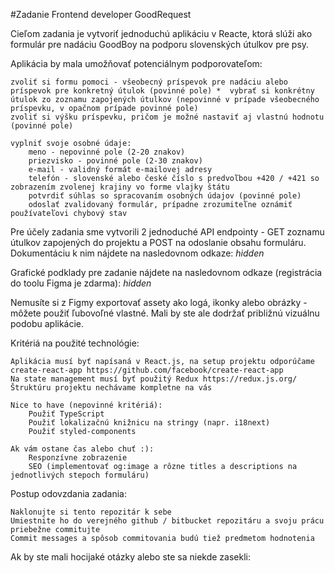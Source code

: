 #Zadanie Frontend developer GoodRequest

Cieľom zadania je vytvoriť jednoduchú aplikáciu v Reacte, ktorá slúži ako formulár pre nadáciu GoodBoy na podporu slovenských útulkov pre psy.

Aplikácia by mala umožňovať potenciálnym podporovateľom:

    zvoliť si formu pomoci - všeobecný príspevok pre nadáciu alebo príspevok pre konkretný útulok (povinné pole) *  vybrať si konkrétny útulok zo zoznamu zapojených útulkov (nepovinné v prípade všeobecného príspevku, v opačnom prípade povinné pole)
    zvoliť si výšku príspevku, pričom je možné nastaviť aj vlastnú hodnotu (povinné pole)

    vyplniť svoje osobné údaje:
        meno - nepovinné pole (2-20 znakov)
        priezvisko - povinné pole (2-30 znakov)
        e-mail - validný formát e-mailovej adresy
        telefón - slovenské alebo české číslo s predvoľbou +420 / +421 so zobrazením zvolenej krajiny vo forme vlajky štátu
        potvrdiť súhlas so spracovaním osobných údajov (povinné pole)
        odoslať zvalidovaný formulár, prípadne zrozumiteľne oznámiť používateľovi chybový stav

Pre účely zadania sme vytvorili 2 jednoduché API endpointy - GET zoznamu útulkov zapojených do projektu a POST na odoslanie obsahu formuláru. Dokumentáciu k nim nájdete na nasledovnom odkaze: *hidden*

Grafické podklady pre zadanie nájdete na nasledovnom odkaze (registrácia do toolu Figma je zdarma): *hidden*

Nemusíte si z Figmy exportovať assety ako logá, ikonky alebo obrázky - môžete použiť ľubovoľné vlastné. Mali by ste ale dodržať približnú vizuálnu podobu aplikácie.

Kritériá na použité technológie:

    Aplikácia musí byť napísaná v React.js, na setup projektu odporúčame create-react-app https://github.com/facebook/create-react-app
    Na state management musí byť použitý Redux https://redux.js.org/
    Štruktúru projektu nechávame kompletne na vás

    Nice to have (nepovinné kritériá):
        Použiť TypeScript
        Použiť lokalizačnú knižnicu na stringy (napr. i18next)
        Použiť styled-components

    Ak vám ostane čas alebo chuť :):
        Responzívne zobrazenie
        SEO (implementovať og:image a rôzne titles a descriptions na jednotlivých stepoch formuláru)

Postup odovzdania zadania:

    Naklonujte si tento repozitár k sebe
    Umiestnite ho do verejného github / bitbucket repozitáru a svoju prácu priebežne commitujte
    Commit messages a spôsob commitovania budú tiež predmetom hodnotenia

Ak by ste mali hocijaké otázky alebo ste sa niekde zasekli:

  
